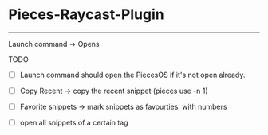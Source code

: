 # Pieces-Raycast-Plugin
---

Launch command -> Opens 

TODO
- [ ] Launch command should open the PiecesOS if it's not open already.
- [ ] Copy Recent -> copy the recent snippet (pieces use -n 1)
- [ ] Favorite snippets -> mark snippets as favourties, with numbers
- [ ] open all snippets of a certain tag

